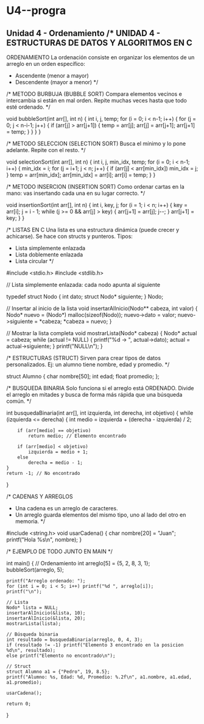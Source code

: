 # U4--progra
Unidad 4 - Ordenamiento
/*
UNIDAD 4 - ESTRUCTURAS DE DATOS Y ALGORITMOS EN C
--------------------------------------------------

ORDENAMIENTO
La ordenación consiste en organizar los elementos de un arreglo en un orden específico:
- Ascendente (menor a mayor)
- Descendente (mayor a menor)
*/

/* METODO BURBUJA (BUBBLE SORT)
   Compara elementos vecinos e intercambia si están en mal orden.
   Repite muchas veces hasta que todo esté ordenado. */

void bubbleSort(int arr[], int n) {
    int i, j, temp;
    for (i = 0; i < n-1; i++) {
        for (j = 0; j < n-i-1; j++) {
            if (arr[j] > arr[j+1]) {
                temp = arr[j];
                arr[j] = arr[j+1];
                arr[j+1] = temp;
            }
        }
    }
}

/* METODO SELECCION (SELECTION SORT)
   Busca el mínimo y lo pone adelante. Repite con el resto. */

void selectionSort(int arr[], int n) {
    int i, j, min_idx, temp;
    for (i = 0; i < n-1; i++) {
        min_idx = i;
        for (j = i+1; j < n; j++) {
            if (arr[j] < arr[min_idx])
                min_idx = j;
        }
        temp = arr[min_idx];
        arr[min_idx] = arr[i];
        arr[i] = temp;
    }
}

/* METODO INSERCION (INSERTION SORT)
   Como ordenar cartas en la mano: vas insertando cada una en su lugar correcto. */

void insertionSort(int arr[], int n) {
    int i, key, j;
    for (i = 1; i < n; i++) {
        key = arr[i];
        j = i - 1;
        while (j >= 0 && arr[j] > key) {
            arr[j+1] = arr[j];
            j--;
        }
        arr[j+1] = key;
    }
}

/*
LISTAS EN C
Una lista es una estructura dinámica (puede crecer y achicarse). Se hace con structs y punteros.
Tipos:
- Lista simplemente enlazada
- Lista doblemente enlazada
- Lista circular
*/

#include <stdio.h>
#include <stdlib.h>

// Lista simplemente enlazada: cada nodo apunta al siguiente

typedef struct Nodo {
    int dato;
    struct Nodo* siguiente;
} Nodo;

// Insertar al inicio de la lista
void insertarAlInicio(Nodo** cabeza, int valor) {
    Nodo* nuevo = (Nodo*) malloc(sizeof(Nodo));
    nuevo->dato = valor;
    nuevo->siguiente = *cabeza;
    *cabeza = nuevo;
}

// Mostrar la lista completa
void mostrarLista(Nodo* cabeza) {
    Nodo* actual = cabeza;
    while (actual != NULL) {
        printf("%d -> ", actual->dato);
        actual = actual->siguiente;
    }
    printf("NULL\n");
}

/*
ESTRUCTURAS (STRUCT)
Sirven para crear tipos de datos personalizados.
Ej: un alumno tiene nombre, edad y promedio. */

struct Alumno {
    char nombre[50];
    int edad;
    float promedio;
};

/*
BUSQUEDA BINARIA
Solo funciona si el arreglo está ORDENADO.
Divide el arreglo en mitades y busca de forma más rápida que una búsqueda común. */

int busquedaBinaria(int arr[], int izquierda, int derecha, int objetivo) {
    while (izquierda <= derecha) {
        int medio = izquierda + (derecha - izquierda) / 2;

        if (arr[medio] == objetivo)
            return medio; // Elemento encontrado

        if (arr[medio] < objetivo)
            izquierda = medio + 1;
        else
            derecha = medio - 1;
    }
    return -1; // No encontrado
}

/*
CADENAS Y ARREGLOS
- Una cadena es un arreglo de caracteres.
- Un arreglo guarda elementos del mismo tipo, uno al lado del otro en memoria. */

#include <string.h>
void usarCadena() {
    char nombre[20] = "Juan";
    printf("Hola %s\n", nombre);
}

/*
EJEMPLO DE TODO JUNTO EN MAIN
*/

int main() {
    // Ordenamiento
    int arreglo[5] = {5, 2, 8, 3, 1};
    bubbleSort(arreglo, 5);

    printf("Arreglo ordenado: ");
    for (int i = 0; i < 5; i++) printf("%d ", arreglo[i]);
    printf("\n");

    // Lista
    Nodo* lista = NULL;
    insertarAlInicio(&lista, 10);
    insertarAlInicio(&lista, 20);
    mostrarLista(lista);

    // Búsqueda binaria
    int resultado = busquedaBinaria(arreglo, 0, 4, 3);
    if (resultado != -1) printf("Elemento 3 encontrado en la posicion %d\n", resultado);
    else printf("Elemento no encontrado\n");

    // Struct
    struct Alumno a1 = {"Pedro", 19, 8.5};
    printf("Alumno: %s, Edad: %d, Promedio: %.2f\n", a1.nombre, a1.edad, a1.promedio);

    usarCadena();

    return 0;
}
